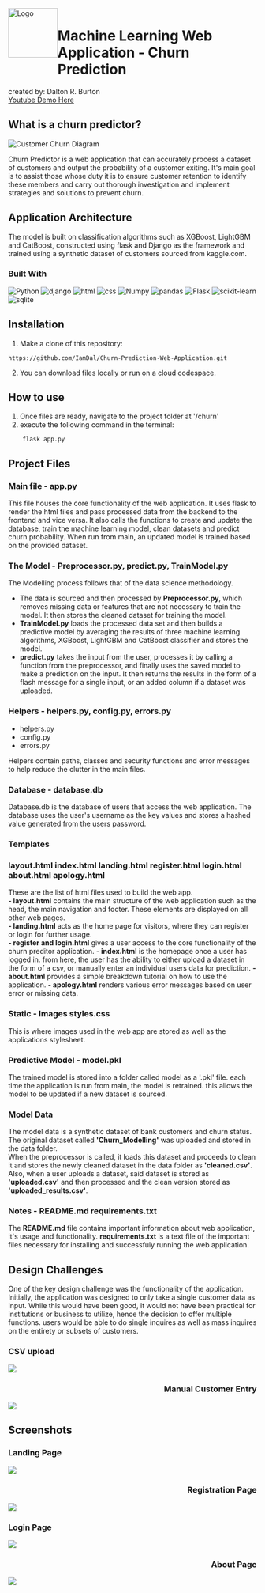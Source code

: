 <head>
    <link rel="preconnect" href="https://fonts.googleapis.com">
    <link rel="preconnect" href="https://fonts.gstatic.com" crossorigin>
    <link href="https://fonts.googleapis.com/css2?family=Didact+Gothic&family=Paytone+One&family=Play:wght@400;700&family=Reddit+Sans:ital,wght@0,200..900;1,200..900&display=swap" rel="stylesheet">
    <link href="style.css" rel="stylesheet">
</head>

<div class="body">
<div style="display:flex;">
    <div>
        <img src="./churn/static/logomark.png" height="100px" width="100px" alt="Logo">
    </div>
    <h1> Machine Learning Web Application - Churn Prediction</h1>
</div>
created by: Dalton R. Burton<br>
<a href="https://www.youtube.com/watch?v=mqi83kE17mY">Youtube Demo Here</a>

<h2> What is a churn predictor?</h2>

<img src="./churn/static/readme_images/journey.jpg" alt="Customer Churn Diagram"><br>

Churn Predictor is a web application that can accurately process a dataset of customers and output the probability of a customer exiting. It's main goal is to assist those whose duty it is to ensure customer retention to identify these members and carry out thorough investigation and implement strategies and solutions to prevent churn.

<h2>Application Architecture </h2>

The model is built on classification algorithms such as XGBoost, LightGBM and CatBoost, constructed using flask and Django as the framework and trained using a synthetic dataset of customers sourced from kaggle.com.

<h3>Built With</h3>

![Python](https://img.shields.io/badge/Python-3776AB?style=for-the-badge&logo=python&logoColor=white)
![django](https://img.shields.io/badge/Django-20232A?style=for-the-badge&logo=django&logoColor=white)
![html](https://img.shields.io/badge/HTML5-E34F26?style=for-the-badge&logo=html5&logoColor=white)
![css](https://img.shields.io/badge/CSS3-1572B6?style=for-the-badge&logo=css3&logoColor=white)
![Numpy](https://img.shields.io/badge/Numpy-blue?style=for-the-badge&logo=numpy&logoColor=white)
![pandas](https://img.shields.io/badge/Pandas-green?style=for-the-badge&logo=pandas&logoColor=white)
![Flask](https://img.shields.io/badge/Flask-blue?style=for-the-badge&logo=flask&logoColor=white)
![scikit-learn](https://img.shields.io/badge/scikit%20learn-orange?style=for-the-badge&logo=scikit-learn&logoColor=blue)
![sqlite](https://img.shields.io/badge/SQLite-white?style=for-the-badge&logo=sqlite&logoColor=blue)


<h2>Installation</h2>

1. Make a clone of this repository:

```
https://github.com/IamDal/Churn-Prediction-Web-Application.git
```

2. You can download files locally or run on a cloud codespace.

## How to use
1. Once files are ready, navigate to the project folder at '/churn'
2. execute the following command in the terminal:

```
    flask app.py
```

<h2>Project Files</h2>

<h3>Main file - <span>app.py</span></h3>



This file houses the core functionality of the web application. It uses flask to render the html files and pass processed data from the backend to the frontend and vice versa. It also calls the functions to create and update the database, train the machine learning model, clean datasets and predict churn probability. When run from main, an updated model is trained based on the provided dataset.

<h3>The Model - <span>Preprocessor.py, predict.py, TrainModel.py</span></h3>

The Modelling process follows that of the data science methodology.
* The data is sourced and then processed by <b>Preprocessor.py</b>, which removes missing data or features that are not necessary to train the model. It then stores the cleaned dataset for training the model.
* <b>TrainModel.py</b> loads the processed data set and then builds a predictive model by averaging the results of three machine learning algorithms, XGBoost, LightGBM and CatBoost classifier and stores the model.
* <b>predict.py</b> takes the input from the user, processes it by calling a function from the preprocessor, and finally uses the saved model to make a prediction on the input. It then returns the results in the form of a flash message for a single input, or an added column if a dataset was uploaded.

<h3>Helpers - <span>helpers.py, config.py, errors.py</span></h3>

* helpers.py
* config.py
* errors.py

Helpers contain paths, classes and security functions and error messages to help reduce the clutter in the main files.

<h3>Database - <span>database.db</span></h3>

Database.db is the database of users that access the web application. The database uses the user's username as the key values and stores a hashed value generated from the users password.


<h3>Templates</h3>
<h3><span>
layout.html
index.html
landing.html
register.html
login.html
about.html
apology.html
</span></h3>

These are the list of html files used to build the web app.<br> <b>- layout.html</b> contains the main structure of the web application such as the head, the main navigation and footer. These elements are displayed on all other web pages.<br>
<b>- landing.html</b> acts as the home page for visitors, where they can register or login for further usage.<br>
<b>- register and login.html</b> gives a user access to the core functionality of the churn preditor application.
<b>- index.html</b> is the homepage once a user has logged in. from here, the user has the ability to either upload a dataset in the form of a csv, or manually enter an individual users data for prediction.
<b>- about.html</b> provides a simple breakdown tutorial on how to use the application.
<b>- apology.html</b> renders various error messages based on user error or missing data.

<h3>Static - <span>Images styles.css</span></h3>

This is where images used in the web app are stored as well as the applications stylesheet.

<h3>Predictive Model - <span>model.pkl</span></h3>

The trained model is stored into a folder called model as a '.pkl' file. each time the application is run from main, the model is retrained. this allows the model to be updated if a new dataset is sourced.

<h3>Model Data</h3>

The model data is a synthetic dataset of bank customers and churn status. The original dataset called <b>'Churn_Modelling'</b> was uploaded and stored in the data folder.<br>
When the preprocessor is called, it loads this dataset and proceeds to clean it and stores the newly cleaned dataset in the data folder as <b>'cleaned.csv'</b>.<br>
Also, when a user uploads a dataset, said dataset is stored as <b>'uploaded.csv'</b> and then processed and the clean version stored as <b>'uploaded_results.csv'</b>.

<h3>Notes - <span>README.md requirements.txt</span></h3>

The <b>README.md</b> file contains important information about web application, it's usage and functionality. <b>requirements.txt</b> is a text file of the important files necessary for installing and successfuly running the web application.

<h2>Design Challenges</h2>
<div>
    <div>
    One of the key design challenge was the functionality  of the application. Initially, the application was designed to only take a single customer data as input. While this would have been good, it would not have been practical for institutions or business to utilize, hence the decision to offer multiple functions. users would be able to do single inquires as well as mass inquires on the entirety or subsets of customers.
    </div>
    <div>
        <h3>CSV upload</h3>
        <img src="./churn/static/readme_images/Dataset.png">
        <h3 style="text-align:right;">Manual Customer Entry</h3>
        <img src="./churn/static/readme_images/Individual data.png">
    </div>
</div>
<h2>Screenshots</h2>
    <h3>Landing Page</h3>
    <img src="./churn/static/readme_images/landing.png">
    <h3 style="text-align:right;">Registration Page</h3>
    <img src="./churn/static/readme_images/register.png">
    <h3>Login Page</h3>
    <img src="./churn/static/readme_images/Login.png">
    <h3 style="text-align:right;">About Page</h3>
    <img src="./churn/static/readme_images/about.png">
</div>


